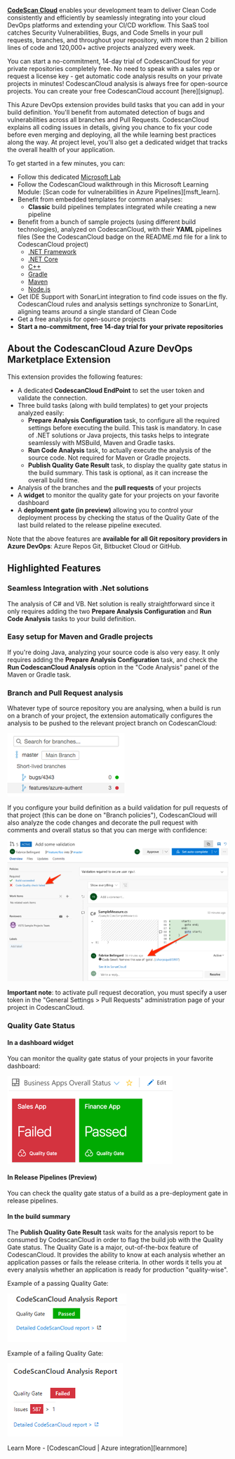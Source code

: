 **[CodeScan Cloud][sc]** enables your development team to deliver Clean Code consistently and efficiently by seamlessly integrating into your cloud DevOps platforms and extending your CI/CD workflow. This SaaS tool catches Security Vulnerabilities, Bugs, and Code Smells in your pull requests, branches, and throughout your repository, with more than 2 billion lines of code and 120,000+ active projects analyzed every week.

You can start a no-commitment, 14-day trial of CodescanCloud for your private repositories completely free. No need to speak with a sales rep or request a license key - get automatic code analysis results on your private projects in minutes! CodescanCloud analysis is always free for open-source projects. You can create your free CodescanCloud account [here][signup].

This Azure DevOps extension provides build tasks that you can add in your build definition. You'll benefit from automated detection of bugs and vulnerabilities across all branches and Pull Requests. CodescanCloud explains all coding issues in details, giving you chance to fix your code before even merging and deploying, all the while learning best practices along the way. At project level, you'll also get a dedicated widget that tracks the overall health of your application.

To get started in a few minutes, you can:

- Follow this dedicated [Microsoft Lab][getstarted]
- Follow the CodescanCloud walkthrough in this Microsoft Learning Module: [Scan code for vulnerabilities in Azure Pipelines][msft_learn].
- Benefit from embedded templates for common analyses:
  - **Classic** build pipelines templates integrated while creating a new pipeline
- Benefit from a bunch of sample projects (using different build technologies), analyzed on CodescanCloud, with their **YAML** pipelines files (See the CodescanCloud badge on the README.md file for a link to CodescanCloud project)
  - [.NET Framework](https://dev.azure.com/sonarsource/DotNetTeam%20Project/_git/sample-dotnet-framework-project)
  - [.NET Core](https://dev.azure.com/sonarsource/DotNetTeam%20Project/_git/sample-dotnet-core-project)
  - [C++](https://dev.azure.com/sonarsource/DotNetTeam%20Project/_git/sample-cpp-project)
  - [Gradle](https://dev.azure.com/sonarsource/DotNetTeam%20Project/_git/sample-gradle-project)
  - [Maven](https://dev.azure.com/sonarsource/DotNetTeam%20Project/_git/sample-maven-project)
  - [Node.js](https://dev.azure.com/sonarsource/DotNetTeam%20Project/_git/sample-nodejs-project)
- Get IDE Support with SonarLint integration to find code issues on the fly. CodescanCloud rules and analysis settings synchronize to SonarLint, aligning teams around a single standard of Clean Code
- Get a free analysis for open-source projects
- **Start a no-commitment, free 14-day trial for your private repositories**

## About the CodescanCloud Azure DevOps Marketplace Extension

This extension provides the following features:

- A dedicated **CodescanCloud EndPoint** to set the user token and validate the connection.
- Three build tasks (along with build templates) to get your projects analyzed easily:
  - **Prepare Analysis Configuration** task, to configure all the required settings before executing the build. This task is mandatory. In case of .NET solutions or Java projects, this tasks helps to integrate seamlessly with MSBuild, Maven and Gradle tasks.
  - **Run Code Analysis** task, to actually execute the analysis of the source code. Not required for Maven or Gradle projects.
  - **Publish Quality Gate Result** task, to display the quality gate status in the build summary. This task is optional, as it can increase the overall build time.
- Analysis of the branches and the **pull requests** of your projects
- A **widget** to monitor the quality gate for your projects on your favorite dashboard
- A **deployment gate (in preview)** allowing you to control your deployment process by checking the status of the Quality Gate of the last build related to the release pipeline executed.

Note that the above features are **available for all Git repository providers in Azure DevOps**: Azure Repos Git, Bitbucket Cloud or GitHub.

## Highlighted Features

### Seamless Integration with .Net solutions

The analysis of C# and VB. Net solution is really straightforward since it only requires adding the two **Prepare Analysis Configuration** and **Run Code Analysis** tasks to your build definition.

### Easy setup for Maven and Gradle projects

If you're doing Java, analyzing your source code is also very easy. It only requires adding the **Prepare Analysis Configuration** task, and check the **Run CodescanCloud Analysis** option in the "Code Analysis" panel of the Maven or Gradle task.

### Branch and Pull Request analysis

Whatever type of source repository you are analysing, when a build is run on a branch of your project, the extension automatically configures the analysis to be pushed to the relevant project branch on CodescanCloud:

![Branches](img/branches.png)

If you configure your build definition as a build validation for pull requests of that project (this can be done on "Branch policies"), CodescanCloud will also analyze the code changes and decorate the pull request with comments and overall status so that you can merge with confidence:

![PR-Decoration](img/pull-request-decoration.png)

**Important note**: to activate pull request decoration, you must specify a user token in the "General Settings > Pull Requests" administration page of your project in CodescanCloud.

### Quality Gate Status

#### In a dashboard widget

You can monitor the quality gate status of your projects in your favorite dashboard:

![Quality Gate Widget](img/widget.png)

#### In Release Pipelines (Preview)

You can check the quality gate status of a build as a pre-deployment gate in release pipelines.

#### In the build summary

The **Publish Quality Gate Result** task waits for the analysis report to be consumed by CodescanCloud in order to flag the build job with the Quality Gate status. The Quality Gate is a major, out-of-the-box feature of CodescanCloud. It provides the ability to know at each analysis whether an application passes or fails the release criteria. In other words it tells you at every analysis whether an application is ready for production "quality-wise".

Example of a passing Quality Gate:

![Passed Quality Gate](img/sq-analysis-report-passed.png)

Example of a failing Quality Gate:

![Failed Quality Gate](img/sq-analysis-report-failed.png)

Learn More - [CodescanCloud | Azure integration][learnmore]

[sc]: <https://app.codescan.io>
[getstarted]: <http://www.code-scan.com/cloud/install-configure-scanner-tfs-ts>